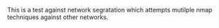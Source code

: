 This is a test against network segratation which attempts mutilple nmap techniques against other networks.
